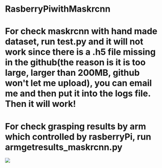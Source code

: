 # RasberryPiwithMaskrcnn
# For check maskrcnn with hand made dataset, run test.py and it will not work since there is a .h5 file missing in the github(the reason is it is too large, larger than 200MB, github won't let me upload), you can email me and then put it into the logs file. Then it will work!
# For check grasping results by arm which controlled by rasberryPi, run armgetresults_maskrcnn.py
![](https://github.com/qwu03/rasberryPiwithMaskrcnn/results1.png)
